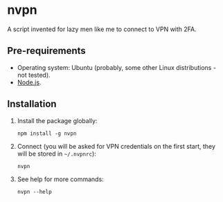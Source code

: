# nvpn

A script invented for lazy men like me to connect to VPN with 2FA.

## Pre-requirements

- Operating system: Ubuntu (probably, some other Linux distributions - not tested).
- [Node.js](https://nodejs.org/).

## Installation

1. Install the package globally:

    ```
    npm install -g nvpn
    ```

2. Connect (you will be asked for VPN credentials on the first start, they will be stored in `~/.nvpnrc`):

    ```
    nvpn
    ```
   
3. See help for more commands:

    ```
    nvpn --help
    ```
